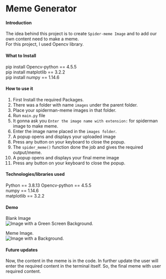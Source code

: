 # Meme Generator
#### Introduction  
The idea behind this project is to create `Spider-meme Image` and to add our own content need to make a meme.  
For this project, I used Opencv library.
  
#### What to Install
pip install Opencv-python == 4.5.5  
pip install matplotlib == 3.2.2  
pip install numpy == 1.14.6  

#### How to use it  
1. First Install the required Packages.
2. There was a folder with name `images` under the parent folder.
3. Place your spiderman-meme images in that folder.
4. Run `main.py` file
5. It gonna ask you `Enter the image name with extension:` for spiderman image to make meme.  
6. Enter the image name placed in the `images folder`.
7. A popup opens and displays your uploaded image
8. Press any button on your keyboard to close the popup.
9. The `spider_meme()` function done the job and gives the required output/meme.
10. A popup opens and displays your final meme image
11. Press any button on your keyboard to close the popup.


#### Technologies/libraries used
Python == 3.8.13
Opencv-python == 4.5.5  
numpy == 1.14.6  
matplotlib == 3.2.2

#### Demo  
Blank Image  
<img src= ".\images\demo1.png" alt="Image with a Green Screen Background. "/>    
  
Meme Image.  
<img src= ".\images\demo2.png" alt="Image with a Background."/>    

#### Future updates
Now, the content in the meme is in the code.
In further update the user will enter the required content in the terminal itself.
So, the final meme with user required content.
